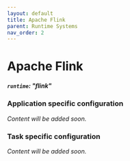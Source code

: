 ```yaml
---
layout: default
title: Apache Flink
parent: Runtime Systems
nav_order: 2
---
```


# Apache Flink
##### `runtime`: "flink"

### Application specific configuration

*Content will be added soon.*

### Task specific configuration

*Content will be added soon.*
